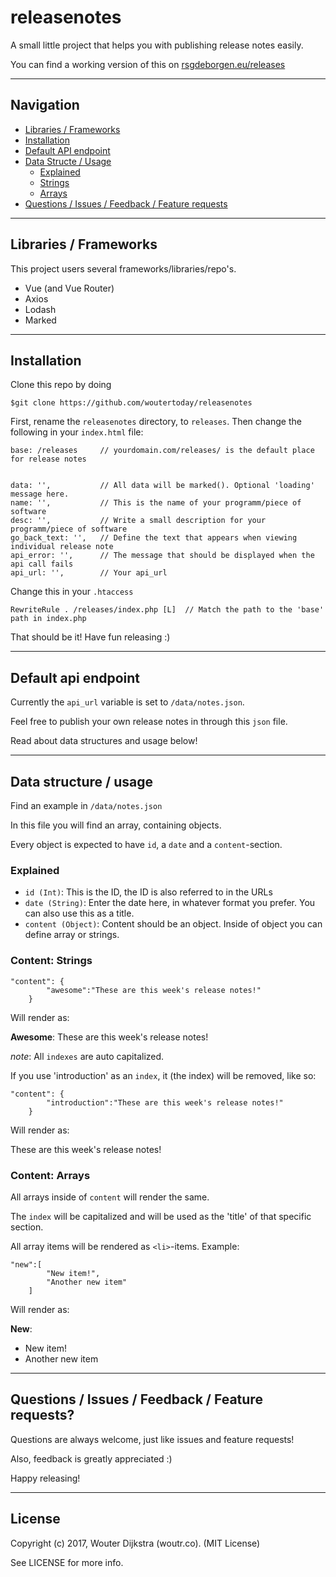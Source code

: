 # releasenotes
A small little project that helps you with publishing release notes easily.

You can find a working version of this on [rsgdeborgen.eu/releases](https://rsgdeborgen.eu/releases)

---

## Navigation

- [Libraries / Frameworks](https://github.com/woutertoday/releasenotes#libraries--frameworks)
- [Installation](https://github.com/woutertoday/releasenotes#installation)
- [Default API endpoint](https://github.com/woutertoday/releasenotes#default-api-endpoint)
- [Data Structe / Usage](https://github.com/woutertoday/releasenotes#data-structure--usage)
  - [Explained](https://github.com/woutertoday/releasenotes#explained)
  - [Strings](https://github.com/woutertoday/releasenotes#content-strings)
  - [Arrays](https://github.com/woutertoday/releasenotes#content-arrays)
- [Questions / Issues / Feedback / Feature requests](https://github.com/woutertoday/releasenotes#questions--issues--feedback--feature-requests)

---

## Libraries / Frameworks

This project users several frameworks/libraries/repo's.

- Vue (and Vue Router)
- Axios
- Lodash
- Marked

---

## Installation

Clone this repo by doing

    $git clone https://github.com/woutertoday/releasenotes

First, rename the `releasenotes` directory, to `releases`. Then change the following in your `index.html` file:

    base: /releases     // yourdomain.com/releases/ is the default place for release notes


    data: '',           // All data will be marked(). Optional 'loading' message here.
    name: '',           // This is the name of your programm/piece of software
    desc: '',           // Write a small description for your programm/piece of software
    go_back_text: '',   // Define the text that appears when viewing individual release note
    api_error: '',      // The message that should be displayed when the api call fails
    api_url: '',        // Your api_url

Change this in your `.htaccess`

    RewriteRule . /releases/index.php [L]  // Match the path to the 'base' path in index.php

That should be it!
Have fun releasing :)

---

## Default api endpoint

Currently the `api_url` variable is set to `/data/notes.json`.

Feel free to publish your own release notes in through this `json` file.

Read about data structures and usage below!

---

## Data structure / usage

Find an example in `/data/notes.json`

In this file you will find an array, containing objects.

Every object is expected to have `id`, a `date` and a `content`-section.

### Explained

- `id (Int)`: This is the ID, the ID is also referred to in the URLs
- `date (String)`: Enter the date here, in whatever format you prefer. You can also use this as a title.
- `content (Object)`: Content should be an object. Inside of object you can define array or strings.

### Content: Strings

    "content": {
            "awesome":"These are this week's release notes!"
        }

Will render as:

**Awesome**: These are this week's release notes!

*note*: All `indexes` are auto capitalized.

If you use 'introduction' as an `index`, it (the index) will be removed, like so:

    "content": {
            "introduction":"These are this week's release notes!"
        }

Will render as:

These are this week's release notes!

### Content: Arrays

All arrays inside of `content` will render the same.

The `index` will be capitalized and will be used as the 'title' of that specific section.

All array items will be rendered as `<li>`-items. Example:

    "new":[
            "New item!",
            "Another new item"
        ]

Will render as:

**New**:
- New item!
- Another new item

---

## Questions / Issues / Feedback / Feature requests?

Questions are always welcome, just like issues and feature requests!

Also, feedback is greatly appreciated :)

Happy releasing!

---

## License

Copyright (c) 2017, Wouter Dijkstra (woutr.co). (MIT License)

See LICENSE for more info.
